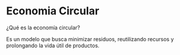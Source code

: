 # Economia Circular

¿Qué es la economía circular?

Es un modelo que busca minimizar residuos, reutilizando recursos y prolongando la vida útil de productos.
